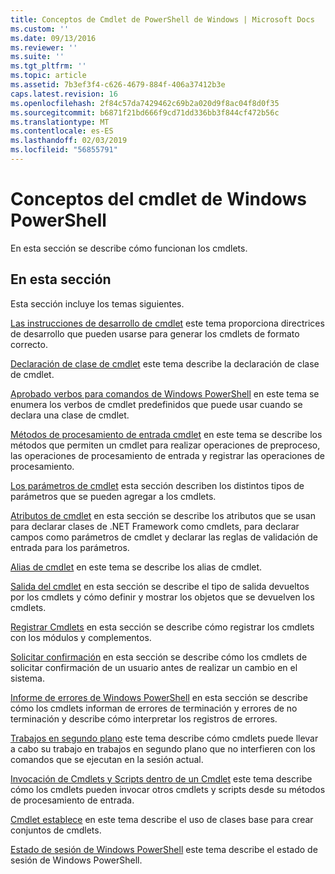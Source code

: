 ```yaml
---
title: Conceptos de Cmdlet de PowerShell de Windows | Microsoft Docs
ms.custom: ''
ms.date: 09/13/2016
ms.reviewer: ''
ms.suite: ''
ms.tgt_pltfrm: ''
ms.topic: article
ms.assetid: 7b3ef3f4-c626-4679-884f-406a37412b3e
caps.latest.revision: 16
ms.openlocfilehash: 2f84c57da7429462c69b2a020d9f8ac04f8d0f35
ms.sourcegitcommit: b6871f21bd666f9cd71dd336bb3f844cf472b56c
ms.translationtype: MT
ms.contentlocale: es-ES
ms.lasthandoff: 02/03/2019
ms.locfileid: "56855791"
---
```

# <a name="windows-powershell-cmdlet-concepts"></a>Conceptos del cmdlet de Windows PowerShell

En esta sección se describe cómo funcionan los cmdlets.

## <a name="in-this-section"></a>En esta sección

Esta sección incluye los temas siguientes.

[Las instrucciones de desarrollo de cmdlet](./cmdlet-development-guidelines.md) este tema proporciona directrices de desarrollo que pueden usarse para generar los cmdlets de formato correcto.

[Declaración de clase de cmdlet](./cmdlet-class-declaration.md) este tema describe la declaración de clase de cmdlet.

[Aprobado verbos para comandos de Windows PowerShell](./approved-verbs-for-windows-powershell-commands.md) en este tema se enumera los verbos de cmdlet predefinidos que puede usar cuando se declara una clase de cmdlet.

[Métodos de procesamiento de entrada cmdlet](./cmdlet-input-processing-methods.md) en este tema se describe los métodos que permiten un cmdlet para realizar operaciones de preproceso, las operaciones de procesamiento de entrada y registrar las operaciones de procesamiento.

[Los parámetros de cmdlet](./cmdlet-parameters.md) esta sección describen los distintos tipos de parámetros que se pueden agregar a los cmdlets.

[Atributos de cmdlet](./cmdlet-attributes.md) en esta sección se describe los atributos que se usan para declarar clases de .NET Framework como cmdlets, para declarar campos como parámetros de cmdlet y declarar las reglas de validación de entrada para los parámetros.

[Alias de cmdlet](./cmdlet-aliases.md) en este tema se describe los alias de cmdlet.

[Salida del cmdlet](./cmdlet-output.md) en esta sección se describe el tipo de salida devueltos por los cmdlets y cómo definir y mostrar los objetos que se devuelven los cmdlets.

[Registrar Cmdlets](./modules-and-snap-ins.md) en esta sección se describe cómo registrar los cmdlets con los módulos y complementos.

[Solicitar confirmación](./requesting-confirmation-from-cmdlets.md) en esta sección se describe cómo los cmdlets de solicitar confirmación de un usuario antes de realizar un cambio en el sistema.

[Informe de errores de Windows PowerShell](./error-reporting-concepts.md) en esta sección se describe cómo los cmdlets informan de errores de terminación y errores de no terminación y describe cómo interpretar los registros de errores.

[Trabajos en segundo plano](./background-jobs.md) este tema describe cómo cmdlets puede llevar a cabo su trabajo en trabajos en segundo plano que no interfieren con los comandos que se ejecutan en la sesión actual.

[Invocación de Cmdlets y Scripts dentro de un Cmdlet](./invoking-cmdlets-and-scripts-within-a-cmdlet.md) este tema describe cómo los cmdlets pueden invocar otros cmdlets y scripts desde su métodos de procesamiento de entrada.

[Cmdlet establece](./cmdlet-sets.md) en este tema describe el uso de clases base para crear conjuntos de cmdlets.

[Estado de sesión de Windows PowerShell](./windows-powershell-session-state.md) este tema describe el estado de sesión de Windows PowerShell.

